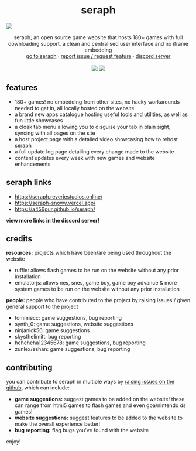 <h1 align="center">seraph</h1>
<img src="images/seraphbanner.png">
  <p align="center">
    seraph; an open source game website that hosts 180+ games with full downloading support, a clean and centralised user interface and no iframe embedding
    <br/>
    <a href="https://seraph.reveriestudios.online/">go to seraph</a>
    ·
    <a href="https://github.com/a456pur/seraph/issues/new/choose">report issue / request feature</a>
    ·
    <a href="https://discord.gg/ZyZDmx3zuQ">discord server</a>
    <br>
    <br>
    <img src="https://img.shields.io/github/repo-size/a456pur/seraph?style=for-the-badge&labelColor=%23000000&color=%231c1c1c">
    <img src="https://img.shields.io/github/stars/a456pur/seraph?style=for-the-badge&labelColor=%23000000&color=%231c1c1c">
  </p>


## features
- 180+ games! no embedding from other sites, no hacky workarounds needed to get in, all locally hosted on the website
- a brand new apps catalogue hosting useful tools and utilities, as well as fun little showcases
- a cloak tab menu allowing you to disguise your tab in plain sight, syncing with all pages on the site
- a host project page with a detailed video showcasing how to rehost seraph
- a full update log page detailing every change made to the website
- content updates every week with new games and website enhancements

## seraph links
- https://seraph.reveriestudios.online/ 
- https://seraph-snowy.vercel.app/
- https://a456pur.github.io/seraph/

**view more links in the discord server!**

## credits
**resources:** projects which have been/are being used throughout the website
- ruffle: allows flash games to be run on the website without any prior installation
- emulatorjs: allows nes, snes, game boy, game boy advance & more system games to be run on the website without any prior installation

**people:** people who have contributed to the project by raising issues / given general support to the project
- tommiecc: game suggestions, bug reporting
- synth_0: game suggestions, website suggestions
- ninjanick56: game suggestions
- skysthelimitt: bug reporting
- heheheha12345678: game suggestions, bug reporting
- zunlex/eshan: game suggestions, bug reporting

## contributing
you can contribute to seraph in multiple ways by [raising issues on the github](https://github.com/a456pur/seraph/issues/new/choose), which can include:
- **game suggestions:** suggest games to be added on the website! these can range from html5 games to flash games and even gba/nintendo ds games!
- **website suggestions:** suggest features to be added to the website to make the overall experience better!
- **bug reporting:** flag bugs you've found with the website

enjoy!


